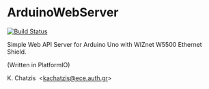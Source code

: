# ArduinoWebServer

[![Build Status](https://travis-ci.com/kachatzis/ArduinoWebServer.svg?branch=WebRequest_char-fix)](https://travis-ci.com/kachatzis/ArduinoWebServer)

Simple Web API Server for Arduino Uno with WIZnet W5500 Ethernet Shield.

(Written in PlatformIO)

K. Chatzis&nbsp;&nbsp;&lt;<kachatzis@ece.auth.gr>&gt;
